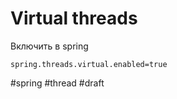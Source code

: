 # Virtual threads

Включить в spring
```
spring.threads.virtual.enabled=true
```

#spring #thread
#draft